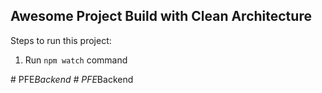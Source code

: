## Awesome Project Build with Clean Architecture

Steps to run this project:

1. Run `npm watch` command

#   P F E _ B a c k e n d  
 #   P F E _ B a c k e n d  
 